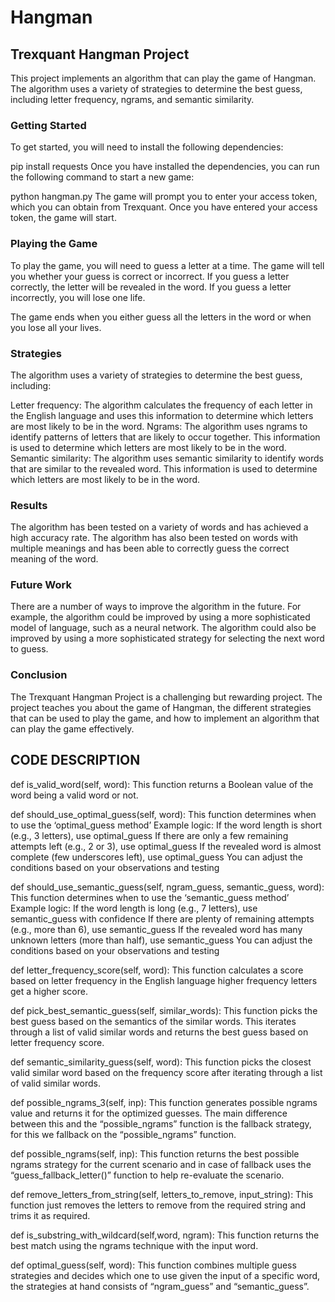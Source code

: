 # Hangman
<h2>Trexquant Hangman Project</h2>
This project implements an algorithm that can play the game of Hangman. The algorithm uses a variety of strategies to determine the best guess, including letter frequency, ngrams, and semantic similarity.

<h3>Getting Started</h3>
To get started, you will need to install the following dependencies:

pip install requests
Once you have installed the dependencies, you can run the following command to start a new game:

python hangman.py
The game will prompt you to enter your access token, which you can obtain from Trexquant. Once you have entered your access token, the game will start.

<h3>Playing the Game</h3>
To play the game, you will need to guess a letter at a time. The game will tell you whether your guess is correct or incorrect. If you guess a letter correctly, the letter will be revealed in the word. If you guess a letter incorrectly, you will lose one life.

The game ends when you either guess all the letters in the word or when you lose all your lives.

<h3>Strategies</h3>
The algorithm uses a variety of strategies to determine the best guess, including:

Letter frequency: The algorithm calculates the frequency of each letter in the English language and uses this information to determine which letters are most likely to be in the word.
Ngrams: The algorithm uses ngrams to identify patterns of letters that are likely to occur together. This information is used to determine which letters are most likely to be in the word.
Semantic similarity: The algorithm uses semantic similarity to identify words that are similar to the revealed word. This information is used to determine which letters are most likely to be in the word.

<h3>Results</h3>
The algorithm has been tested on a variety of words and has achieved a high accuracy rate. The algorithm has also been tested on words with multiple meanings and has been able to correctly guess the correct meaning of the word.

<h3>Future Work</h3>
There are a number of ways to improve the algorithm in the future. For example, the algorithm could be improved by using a more sophisticated model of language, such as a neural network. The algorithm could also be improved by using a more sophisticated strategy for selecting the next word to guess.

<h3>Conclusion</h3>
The Trexquant Hangman Project is a challenging but rewarding project. The project teaches you about the game of Hangman, the different strategies that can be used to play the game, and how to implement an algorithm that can play the game effectively.

<h2>CODE DESCRIPTION</h2>

def is_valid_word(self, word):
This function returns a Boolean value of the word being a valid word or not.

def should_use_optimal_guess(self, word):
This function determines when to use the ‘optimal_guess method’
Example logic:
        If the word length is short (e.g., 3 letters), use optimal_guess
        If there are only a few remaining attempts left (e.g., 2 or 3), use optimal_guess
        If the revealed word is almost complete (few underscores left), use optimal_guess
        You can adjust the conditions based on your observations and testing

def should_use_semantic_guess(self, ngram_guess, semantic_guess, word):
This function determines when to use the ‘semantic_guess method’
Example logic:
        If the word length is long (e.g., 7 letters), use semantic_guess with confidence
        If there are plenty of remaining attempts (e.g., more than 6), use semantic_guess
        If the revealed word has many unknown letters (more than half), use semantic_guess
        You can adjust the conditions based on your observations and testing

def letter_frequency_score(self, word):
This function calculates a score based on letter frequency in the English language higher frequency letters get a higher score.

def pick_best_semantic_guess(self, similar_words):
This function picks the best guess based on the semantics of the similar words. This iterates through a list of valid similar words and returns the best guess based on letter frequency score.

def semantic_similarity_guess(self, word):
This function picks the closest valid similar word based on the frequency score after iterating through a list of valid similar words.

def possible_ngrams_3(self, inp):
This function generates possible ngrams value and returns it for the optimized guesses. The main difference between this and the “possible_ngrams” function is the fallback strategy, for this we fallback on the “possible_ngrams” function.

def possible_ngrams(self, inp):
This function returns the best possible ngrams strategy for the current scenario and in case of fallback uses the “guess_fallback_letter()” function to help re-evaluate the scenario.

def remove_letters_from_string(self, letters_to_remove, input_string):
This function just removes the letters to remove from the required string and trims it as required.

def is_substring_with_wildcard(self,word, ngram):
This function returns the best match using the ngrams technique with the input word.

def optimal_guess(self, word):
This function combines multiple guess strategies and decides which one to use given the input of a specific word, the strategies at hand consists of “ngram_guess” and “semantic_guess”.
